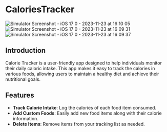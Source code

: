 # CaloriesTracker

![Simulator Screenshot - iOS 17 0 - 2023-11-23 at 16 10 05](https://github.com/jairajput/CaloriesTracker/assets/80166407/a6767597-d182-40ce-9e83-fc94011b79da)
![Simulator Screenshot - iOS 17 0 - 2023-11-23 at 16 09 31](https://github.com/jairajput/CaloriesTracker/assets/80166407/9d438189-e380-48a6-90bd-58e5cffeae42)
![Simulator Screenshot - iOS 17 0 - 2023-11-23 at 16 09 37](https://github.com/jairajput/CaloriesTracker/assets/80166407/5527b3f5-0d8c-4763-b33b-65ec15da46dc)

## Introduction
Calorie Tracker is a user-friendly app designed to help individuals monitor their daily caloric intake. This app makes it easy to track the calories in various foods, allowing users to maintain a healthy diet and achieve their nutritional goals.

## Features
- **Track Calorie Intake**: Log the calories of each food item consumed.
- **Add Custom Foods**: Easily add new food items along with their calorie information.
- **Delete Items**: Remove items from your tracking list as needed.
